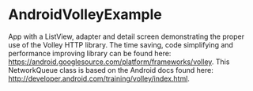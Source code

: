 # AndroidVolleyExample
 App with a ListView, adapter and detail screen demonstrating the proper use of the Volley HTTP library.  The time saving, code simplifying and performance improving library can be found here: https://android.googlesource.com/platform/frameworks/volley.  This NetworkQueue class is based on the Android docs found here: http://developer.android.com/training/volley/index.html.  
